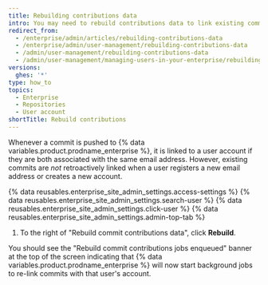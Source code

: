 ```yaml
---
title: Rebuilding contributions data
intro: You may need to rebuild contributions data to link existing commits to a user account.
redirect_from:
  - /enterprise/admin/articles/rebuilding-contributions-data
  - /enterprise/admin/user-management/rebuilding-contributions-data
  - /admin/user-management/rebuilding-contributions-data
  - /admin/user-management/managing-users-in-your-enterprise/rebuilding-contributions-data
versions:
  ghes: '*'
type: how_to
topics:
  - Enterprise
  - Repositories
  - User account
shortTitle: Rebuild contributions
---
```

Whenever a commit is pushed to {% data variables.product.prodname_enterprise %}, it is linked to a user account if they are both associated with the same email address. However, existing commits are _not_ retroactively linked when a user registers a new email address or creates a new account.

{% data reusables.enterprise_site_admin_settings.access-settings %}
{% data reusables.enterprise_site_admin_settings.search-user %}
{% data reusables.enterprise_site_admin_settings.click-user %}
{% data reusables.enterprise_site_admin_settings.admin-top-tab %}
1. To the right of "Rebuild commit contributions data", click **Rebuild**.

You should see the "Rebuild commit contributions jobs enqueued" banner at the top of the screen indicating that {% data variables.product.prodname_enterprise %} will now start background jobs to re-link commits with that user's account.

